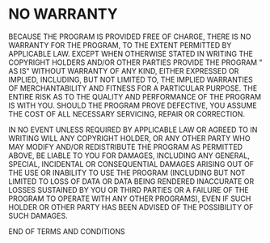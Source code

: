 # NO WARRANTY

BECAUSE THE PROGRAM IS PROVIDED FREE OF CHARGE, THERE IS NO WARRANTY FOR THE PROGRAM, TO THE EXTENT PERMITTED BY
APPLICABLE LAW. EXCEPT WHEN OTHERWISE STATED IN WRITING THE COPYRIGHT HOLDERS AND/OR OTHER PARTIES PROVIDE THE PROGRAM "
AS IS" WITHOUT WARRANTY OF ANY KIND, EITHER EXPRESSED OR IMPLIED, INCLUDING, BUT NOT LIMITED TO, THE IMPLIED WARRANTIES
OF MERCHANTABILITY AND FITNESS FOR A PARTICULAR PURPOSE. THE ENTIRE RISK AS TO THE QUALITY AND PERFORMANCE OF THE
PROGRAM IS WITH YOU. SHOULD THE PROGRAM PROVE DEFECTIVE, YOU ASSUME THE COST OF ALL NECESSARY SERVICING, REPAIR OR
CORRECTION.

IN NO EVENT UNLESS REQUIRED BY APPLICABLE LAW OR AGREED TO IN WRITING WILL ANY COPYRIGHT HOLDER, OR ANY OTHER PARTY WHO
MAY MODIFY AND/OR REDISTRIBUTE THE PROGRAM AS PERMITTED ABOVE, BE LIABLE TO YOU FOR DAMAGES, INCLUDING ANY GENERAL,
SPECIAL, INCIDENTAL OR CONSEQUENTIAL DAMAGES ARISING OUT OF THE USE OR INABILITY TO USE THE PROGRAM (INCLUDING BUT NOT
LIMITED TO LOSS OF DATA OR DATA BEING RENDERED INACCURATE OR LOSSES SUSTAINED BY YOU OR THIRD PARTIES OR A FAILURE OF
THE PROGRAM TO OPERATE WITH ANY OTHER PROGRAMS), EVEN IF SUCH HOLDER OR OTHER PARTY HAS BEEN ADVISED OF THE POSSIBILITY
OF SUCH DAMAGES.

END OF TERMS AND CONDITIONS